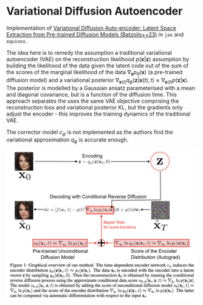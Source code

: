 # Variational Diffusion Autoencoder

Implementation of [Variational Diffusion Auto-encoder: Latent Space Extraction from Pre-trained Diffusion Models (Batzolis++23)](https://arxiv.org/pdf/2304.12141) in `jax` and `equinox`.

The idea here is to remedy the assumption a traditional variational autoencoder (VAE) on the reconstruction likelihood $p(\boldsymbol{x}|\boldsymbol{z})$ assumption by building the likelihood of the data given the latent code out of the sum of the scores of the marginal likelihood of the data $\nabla_{\boldsymbol{x}}p_\theta(\boldsymbol{x})$ (a pre-trained diffusion model) and a variational posterior $\nabla_{\boldsymbol{x}(t)}q_{\phi}(\boldsymbol{z}|\boldsymbol{x}(t), t)\approx \nabla_{\boldsymbol{x}(t)} p(\boldsymbol{z}|\boldsymbol{x})$. The posterior is modelled by a Gaussian ansatz parameterised with a mean and diagonal covariance, but is a function of the diffusion time. This approach separates the uses the same VAE objective comprising the reconstruction loss and variational posterior KL, but the gradients only adjust the encoder - this improves the training dynamics of the traditional VAE.

The corrector model $c_\psi$ is not implemented as the authors find the variational approximation $q_\phi$ is accurate enough.

![alt text](figs/fig.png?raw=true)